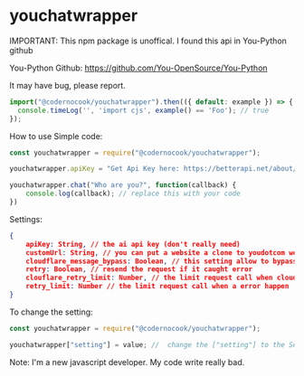 # youchatwrapper
IMPORTANT: This npm package is unoffical.
I found this api in You-Python github

You-Python Github: https://github.com/You-OpenSource/You-Python

It may have bug, please report.

<h></h>

```Javascript
import("@codernocook/youchatwrapper").then(({ default: example }) => {
  console.timeLog('', 'import cjs', example() == 'Foo'); // true
});
```

<h></h>
How to use
Simple code:

```Javascript
const youchatwrapper = require("@codernocook/youchatwrapper");

youchatwrapper.apiKey = "Get Api Key here: https://betterapi.net/about/" // You don't really need it, you can get it if you like

youchatwrapper.chat("Who are you?", function(callback) {
    console.log(callback); // replace this with your code
})
```

Settings:

```Json
{
    apiKey: String, // the ai api key (don't really need)
    customUrl: String, // you can put a website a clone to youdotcom web api
    cloudflare_message_bypass: Boolean, // this setting allow to bypass the message (not 100% working, it's just resend the request)
    retry: Boolean, // resend the request if it caught error
    clouflare_retry_limit: Number, // the limit request call when cloudflare message appear
    retry_limit: Number // the limit request call when a error happen
}
```

To change the setting:

```Javascript
const youchatwrapper = require("@codernocook/youchatwrapper");

youchatwrapper["setting"] = value; //  change the ["setting"] to the Setting you want
```

<h></h>

Note: I'm a new javascript developer. My code write really bad.